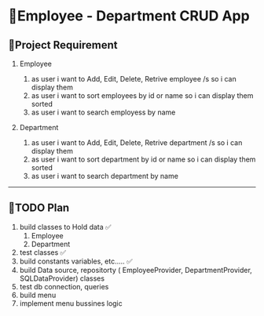 # 🏢Employee - Department CRUD App

## 📌Project Requirement

1. Employee

   1. as user i want to Add, Edit, Delete, Retrive employee /s so i can display them
   2. as user i want to sort employees by id or  name so i can display them sorted
   3. as user i want to search employess by name
2. Department

   1. as user i want to Add, Edit, Delete, Retrive department /s so i can display them
   2. as user i want to sort department by id or  name so i can display them sorted
   3. as user i want to search department by name

---

## 📌TODO Plan

1. build classes to Hold data ✅
   1. Employee
   2. Department
2. test classes ✅
3. build constants variables, etc..... ✅
4. build Data source, repositorty ( EmployeeProvider, DepartmentProvider, SQLDataProvider) classes
5. test db connection, queries
6. build menu
7. implement menu bussines logic
